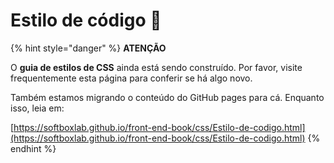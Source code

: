 # Estilo de código 👠

{% hint style="danger" %}
**ATENÇÃO**

O **guia de estilos de CSS** ainda está sendo construído. Por favor, visite frequentemente esta página para conferir se há algo novo.

Também estamos migrando o conteúdo do GitHub pages para cá. Enquanto isso, leia em:

[https://softboxlab.github.io/front-end-book/css/Estilo-de-codigo.html](https://softboxlab.github.io/front-end-book/css/Estilo-de-codigo.html)
{% endhint %}

